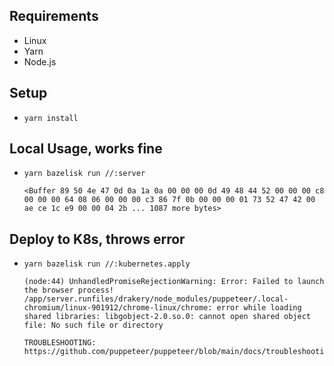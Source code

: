 ## Requirements

- Linux
- Yarn
- Node.js

## Setup

- `yarn install`

## Local Usage, works fine

- `yarn bazelisk run //:server`
  ```
  <Buffer 89 50 4e 47 0d 0a 1a 0a 00 00 00 0d 49 48 44 52 00 00 00 c8 00 00 00 64 08 06 00 00 00 c3 86 7f 0b 00 00 00 01 73 52 47 42 00 ae ce 1c e9 00 00 04 2b ... 1087 more bytes>
  ```

## Deploy to K8s, throws error

- `yarn bazelisk run //:kubernetes.apply`

  ```
  (node:44) UnhandledPromiseRejectionWarning: Error: Failed to launch the browser process!
  /app/server.runfiles/drakery/node_modules/puppeteer/.local-chromium/linux-901912/chrome-linux/chrome: error while loading shared libraries: libgobject-2.0.so.0: cannot open shared object file: No such file or directory

  TROUBLESHOOTING: https://github.com/puppeteer/puppeteer/blob/main/docs/troubleshooting.md
  ```
